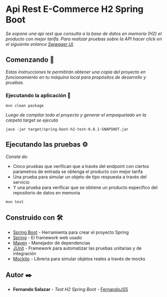 # Api Rest E-Commerce H2 Spring Boot

_Se expone una api rest que consulta a la base de datos en memoria (H2) el producto con mejor tarifa. Para realizar pruebas sobre la API hacer click en el siguiente enlance [Swwager UI](http://localhost:8080/swagger-ui/index.html)._

## Comenzando 🚀

_Estas instrucciones te permitirán obtener una copia del proyecto en funcionamiento en tu máquina local para propósitos de desarrollo y pruebas._

### Ejecutando la aplicación 🔧

```
mvn clean package
```

_Luego de compilar todo el proyecto y generar el empaquetado en la carpeta target se ejecuta_

```
java -jar target/spring-boot-h2-test-0.0.1-SNAPSHOT.jar
```

## Ejecutando las pruebas ⚙️

_Consta de:_
* Cinco pruebas que verifican que a través del endpoint con ciertos parametros de entrada se obtenga el producto con mejor tarifa
* Una prueba para simular un objeto de tipo respuesta a través del servicio
* Y una prueba para verificar que se obtiene un producto específico del repositorio de datos en memoria

```
mvn test
```

## Construido con 🛠️

* [Spring Boot](https://spring.io/projects/spring-boot) - Herramienta para crear el proyecto Spring
* [Spring](https://spring.io) - El framework web usado
* [Maven](https://maven.apache.org/) - Manejador de dependencias
* [JUnit](https://junit.org/junit5/) - Framework para automatizar las pruebas unitarias y de integración
* [Mockito](https://site.mockito.org) - Libreria para simular objetos reales a través de mocks

## Autor ✒️

* **Fernando Salazar** - *Test H2 Spring Boot* - [FernandoJS5](https://github.com/FernandoJSR5)
